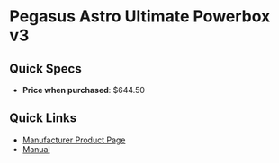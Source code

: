 # Pegasus Astro Ultimate Powerbox v3

## Quick Specs

- **Price when purchased**: $644.50

## Quick Links

- [Manufacturer Product Page](https://pegasusastro.com/products/ultimate-powerbox-v3/)
- <a href="../manuals/UPBv3-manual.pdf" target="_blank">Manual</a>
